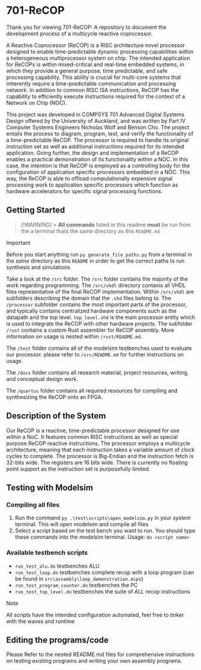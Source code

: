 # 701-ReCOP

Thank you for viewing 701-ReCOP: A repository to document the development process of a multicycle reactive coprocessor.

A Reactive Coprocessor (ReCOP) is a RISC architecture novel processor designed to enable time-predictable dynamic processing capabilities within a heterogeneous multiprocessor system on chip. The intended application for ReCOPs is within mixed-critical and real-time embedded systems, in which they provide a general purpose, time predictable, and safe processing capability. This ability is crucial for multi-core systems that inherently require a time-predictable communication and processing network. In addition to common RISC ISA instructions, ReCOP has the capability to efficiently execute instructions required for the context of a Network on Chip (NOC).

This project was developed in COMPSYS 701 Advanced Digital Systems Design offered by the University of Auckland, and was written by Part IV Computer Systems Engineers Nicholas Wolf and Benson Cho. The project entails the process to diagram, program, test, and verify the functionality of a time-predictable ReCOP. The processor is required to handle its original instruction set as well as additional instructions required for its intended application. Going further, the design and implementation of a ReCOP enables a practical demonstration of its functionality within a NOC. In this case, the intention is that ReCOP is employed as a controlling body for the configuration of application specific processors embedded in a NOC. This way, the ReCOP is able to offload computationally expensive signal processing work to application specific processors which function as hardware accelerators for specific signal processing functions.

## Getting Started

> [!WARNING] > **All commands** listed in this readme **must** be run from the a terminal thats the same directory as this `README.md`

> [!IMPORTANT]
> Before you start anything run `py generate_file_paths.py` from a terminal in the _same_ directory as this `README` in order to get the correct paths to run synthesis and simulations

Take a look at the `/src` folder. The `/src` folder contains the majority of the work regarding programming. The `/src/vhdl` directory contains all VHDL files representative of the final ReCOP implementation. Within `/src/vhdl` are subfolders describing the domain that the `.vhd` files belong to. The `/processor` subfolder contains the most important parts of the processor, and typically contains centralized hardware components such as the datapath and the top level. `top_level.vhd` is the main processor entity which is used to integrate the ReCOP with other hardware projects. The subfolder `/rust` contains a custom Rust assembler for ReCOP assembly. More information on usage is nested within `/rust/README.md`.

The `/test` folder contains all of the modelsim testbenches used to evaluate our processor. please refer to `/src/README.md` for further instructions on usage.

The `/docs` folder contains all research material, project resources, writing, and conceptual design work.

The `/quartus` folder contains all required resources for compiling and synthesizing the ReCOP onto an FPGA.

## Description of the System

Our ReCOP is a reactive, time-predictable processor designed for use within a NoC. It features common RISC instructions as well as special purpose ReCOP reactive instructions. The processor employs a multicycle architecture, meaning that each instruction takes a variable amount of clock cycles to complete. The processor is Big-Endian and the instruction fetch is 32-bits wide. The registers are 16 bits wide. There is currently no floating point support as the instruction set is purposefully limited.

## Testing with Modelsim

### Compiling all files

1. Run the command `py .\test\scripts\open_modelsim.py` in your _system_ terminal. This will open modelsim and compile all files
2. Select a script based on the test bench you want to run. You should type these commands into the _modelsim_ terminal. Usage: `do <script name>`

### Available testbench scripts

- `run_test_alu.do` testbenches ALU
- `run_test_loop.do` testbenches complete recop with a loop program (can be found in `src\assembly\loop_demonstration.mips`)
- `run_test_program_counter.do` testbenches the PC
- `run_test_top_level.do` testbenches the suite of _ALL_ recop instructions

> [!NOTE]
> All scripts have the intended configuration automated, feel free to tinker with the waves and runtime

## Editing the programs/code

Please Refer to the nested README.md files for comprehensive instructions on testing existing programs and writing your own assembly programs.
